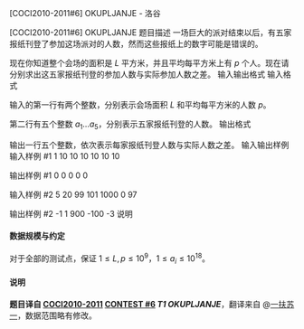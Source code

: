 



[COCI2010-2011#6] OKUPLJANJE - 洛谷














[COCI2010-2011#6] OKUPLJANJE
题目描述
一场巨大的派对结束以后，有五家报纸刊登了参加这场派对的人数，然而这些报纸上的数字可能是错误的。

现在你知道整个会场的面积是 $L$ 平方米，并且平均每平方米上有 $p$ 个人。现在请分别求出这五家报纸刊登的参加人数与实际参加人数之差。
输入输出格式
输入格式

输入的第一行有两个整数，分别表示会场面积 $L$ 和平均每平方米的人数 $p$。

第二行有五个整数 $a_1 \dots a_5$，分别表示五家报纸刊登的人数。
输出格式

输出一行五个整数，依次表示每家报纸刊登人数与实际人数之差。
输入输出样例
输入样例 #1
1 10
10 10 10 10 10

输出样例 #1
0 0 0 0 0

输入样例 #2
5 20
99 101 1000 0 97

输出样例 #2
-1 1 900 -100 -3
说明
#### 数据规模与约定

对于全部的测试点，保证 $1 \leq L, p \leq 10^9$，$1 \leq a_i \leq 10^{18}$。

#### 说明

**题目译自 [COCI2010-2011](https://hsin.hr/coci/archive/2010_2011/) [CONTEST #6](https://hsin.hr/coci/archive/2010_2011/contest6_tasks.pdf) *T1 OKUPLJANJE***，翻译来自 @[一扶苏一](https://www.luogu.com.cn/user/65363)，数据范围略有修改。








